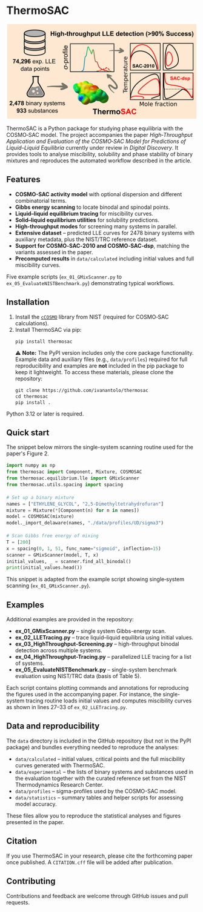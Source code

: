 # ThermoSAC

<p align="center">
  <img src=https://github.com/ivanantolo/thermosac/raw/main/TOC.png alt="TOC Figure" width="500"/>
</p>

ThermoSAC is a Python package for studying phase equilibria with the COSMO‑SAC model. The project accompanies the paper *High‑Throughput Application and Evaluation of the COSMO‑SAC Model for Predictions of Liquid–Liquid Equilibria* currently under review in *Digital Discovery*. It provides tools to analyse miscibility, solubility and phase stability of binary mixtures and reproduces the automated workflow described in the article.

## Features

- **COSMO-SAC activity model** with optional dispersion and different combinatorial terms.
- **Gibbs energy scanning** to locate binodal and spinodal points.
- **Liquid–liquid equilibrium tracing** for miscibility curves.
- **Solid–liquid equilibrium utilities** for solubility predictions.
- **High‑throughput modes** for screening many systems in parallel.
- **Extensive dataset** – predicted LLE curves for 2478 binary systems with auxiliary metadata, plus the NIST/TRC reference dataset.
- **Support for COSMO‑SAC‑2010 and COSMO‑SAC‑dsp**, matching the variants assessed in the paper.
- **Precomputed results** in `data/calculated` including initial values and full miscibility curves.

Five example scripts (`ex_01_GMixScanner.py` to `ex_05_EvaluateNISTBenchmark.py`) demonstrating typical workflows.

## Installation

1. Install the [`cCOSMO`](https://github.com/usnistgov/COSMOSAC) library from NIST (required for COSMO‑SAC calculations).
2. Install ThermoSAC via pip:
   ```
   pip install thermosac
   ```
   ⚠️ **Note:** The PyPI version includes only the core package functionality. Example data and auxiliary files (e.g., `data/profiles`) required for full reproducibility and examples are **not** included in the pip package to keep it lightweight. To access these materials, please clone the repository:
   ```
   git clone https://github.com/ivanantolo/thermosac
   cd thermosac
   pip install .
   ```

Python 3.12 or later is required.

## Quick start
The snippet below mirrors the single-system scanning routine used for the paper's Figure 2.

```python
import numpy as np
from thermosac import Component, Mixture, COSMOSAC
from thermosac.equilibrium.lle import GMixScanner
from thermosac.utils.spacing import spacing

# Set up a binary mixture
names = ["ETHYLENE_GLYCOL", "2,5-Dimethyltetrahydrofuran"]
mixture = Mixture(*[Component(n) for n in names])
model = COSMOSAC(mixture)
model._import_delaware(names, "./data/profiles/UD/sigma3")

# Scan Gibbs free energy of mixing
T = [200]
x = spacing(0, 1, 51, func_name="sigmoid", inflection=15)
scanner = GMixScanner(model, T, x)
initial_values, _ = scanner.find_all_binodal()
print(initial_values.head())
```
This snippet is adapted from the example script showing single‑system scanning (`ex_01_GMixScanner.py`).

## Examples

Additional examples are provided in the repository:

- **ex_01_GMixScanner.py** – single system Gibbs-energy scan.
- **ex_02_LLETracing.py** – trace liquid–liquid equilibria using initial values.
- **ex_03_HighThroughput-Screening.py** – high-throughput binodal detection across multiple systems.
- **ex_04_HighThroughput-Tracing.py** – parallelized LLE tracing for a list of systems.
- **ex_05_EvaluateNISTBenchmark.py** – single-system benchmark evaluation using NIST/TRC data (basis of Table 5).

Each script contains plotting commands and annotations for reproducing the figures used in the accompanying paper. For instance, the single-system tracing routine loads initial values and computes miscibility curves as shown in lines 27–33 of `ex_02_LLETracing.py`.

## Data and reproducibility

The `data` directory is included in the GitHub repository (but not in the PyPI package) and bundles everything needed to reproduce the analyses:

- `data/calculated` – initial values, critical points and the full miscibility curves generated with ThermoSAC.
- `data/experimental` – the lists of binary systems and substances used in the evaluation together with the curated reference set from the NIST Thermodynamics Research Center.
- `data/profiles` – sigma-profiles used by the COSMO-SAC model.
- `data/statistics` – summary tables and helper scripts for assessing model accuracy.

These files allow you to reproduce the statistical analyses and figures presented in the paper.

## Citation

If you use ThermoSAC in your research, please cite the forthcoming paper once published. A `CITATION.cff` file will be added after publication.

## Contributing

Contributions and feedback are welcome through GitHub issues and pull requests.
